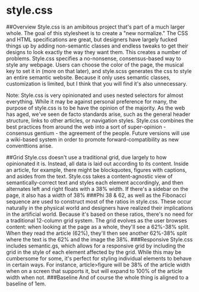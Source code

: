 style.css
=========
##Overview
Style.css is an amibitous project that's part of a much larger whole. The goal of this stylesheet is to create a "new normalize." The CSS and HTML specifications are great, but designers have largely fucked things up by adding non-semantic classes and endless tweaks to get their designs to look exactly the way they want them. This creates a number of problems. Style.css specifies a no-nonsense, consensus-based way to style any webpage. Users can choose the color of the page, the musical key to set it in (more on that later), and style.scss generates the css to style an entire semantic website. Because it only uses semantic classes, customization is limited, but I think that you will find it's also unnecessary. 

Note: Style.css is very opinionated and uses nested selectors for almost everything. While it may be against personal preference for many, the purpose of style.css is to be have the opinion of the majority. As the web has aged, we've seen de facto standards arise, such as the general header structure, links to other articles, or navigation styles. Style.css combines the best practices from around the web into a sort of super-opinion - consensus gentium - the agreement of the people. Future versions will use a wiki-based system in order to promote forward-compatibility as new conventtions arise.

##Grid
Style.css doesn't use a traditional grid, due largely to how opinionated it is. Instead, all data is laid out according to its content. Inside an article, for example, there might be blockquotes, figures with captions, and asides from the text. Style.css takes a content-agnostic view of semantically-correct text and styles each element accordingly, and then alternates left and right floats with a 38% width. If there's a sidebar on the page, it also has a width of 38%
###Phi
38 & 62, as well as the Fibonacci sequence are used to construct most of the ratios in style.css. These occur naturally in the physical world and designers have realized their implications in the artificial world. Because it's based on these ratios, there's no need for a traditional 12-column grid system. The grid evolves as the user browses content: when looking at the page as a whole, they'll see a 62%-38% split. When they read the article (62%), they'll then see another 62%-38% split where the text is the 62% and the image the 38%.
###Responsive
Style.css includes semantic.gs, which allows for a responsive grid by including the grid in the style of each element affected by the grid. While this may be cumbersome for some, it's perfect for styling individual elements to behave in certain ways. For instance, article>figure will be 38% of the article width when on a screen that supports it, but will expand to 100% of the article width when not.
###Baseline
And of course the whole thing is aligned to a baseline of 1em.
